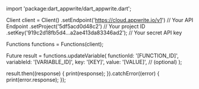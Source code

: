 import 'package:dart_appwrite/dart_appwrite.dart';

Client client = Client()
  .setEndpoint('https://cloud.appwrite.io/v1') // Your API Endpoint
  .setProject('5df5acd0d48c2') // Your project ID
  .setKey('919c2d18fb5d4...a2ae413da83346ad2'); // Your secret API key

Functions functions = Functions(client);

Future result = functions.updateVariable(
  functionId: '[FUNCTION_ID]',
  variableId: '[VARIABLE_ID]',
  key: '[KEY]',
  value: '[VALUE]', // (optional)
);

result.then((response) {
  print(response);
}).catchError((error) {
  print(error.response);
});

